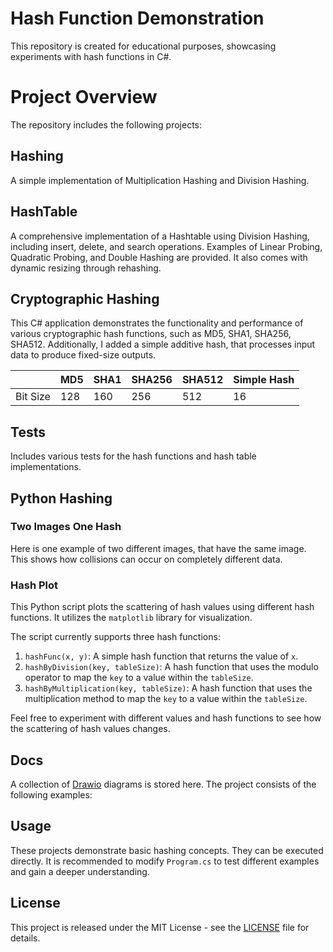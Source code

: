 # Hash Function Demonstration

This repository is created for educational purposes, showcasing experiments with hash functions in C#.

# Project Overview

The repository includes the following projects:

## Hashing
A simple implementation of Multiplication Hashing and Division Hashing.

## HashTable
A comprehensive implementation of a Hashtable using Division Hashing, including insert, delete, and search operations. Examples of Linear Probing, Quadratic Probing, and Double Hashing are provided. It also comes with dynamic resizing through rehashing.

## Cryptographic Hashing
This C# application demonstrates the functionality and performance of various cryptographic hash functions, such as MD5, SHA1, SHA256, SHA512. Additionally, I added a simple additive hash, that processes input data to produce fixed-size outputs. 


|           | MD5 | SHA1 | SHA256 | SHA512 | Simple Hash |
|-----------|-----|------|--------|--------|-------------|
| Bit Size  | 128 | 160  | 256    | 512    | 16          |



## Tests
Includes various tests for the hash functions and hash table implementations.



## Python Hashing

### Two Images One Hash
Here is one example of two different images, that have the same image. This shows how collisions can occur on completely different data.

### Hash Plot

This Python script plots the scattering of hash values using different hash functions. It utilizes the `matplotlib` library for visualization.


The script currently supports three hash functions:

1. `hashFunc(x, y)`: A simple hash function that returns the value of `x`.
2. `hashByDivision(key, tableSize)`: A hash function that uses the modulo operator to map the `key` to a value within the `tableSize`.
3. `hashByMultiplication(key, tableSize)`: A hash function that uses the multiplication method to map the `key` to a value within the `tableSize`.


Feel free to experiment with different values and hash functions to see how the scattering of hash values changes.

## Docs
A collection of [Drawio](https://draw.io) diagrams is stored here.
The project consists of the following examples:

## Usage
These projects demonstrate basic hashing concepts. They can be executed directly. It is recommended to modify `Program.cs` to test different examples and gain a deeper understanding.

## License

This project is released under the MIT License - see the [LICENSE](LICENSE.md) file for details.
